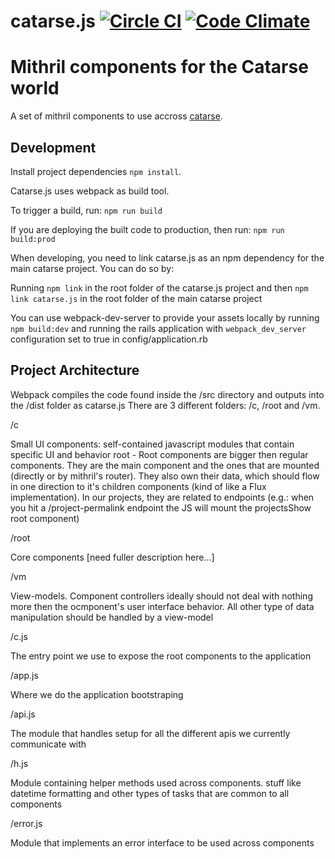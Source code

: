 # catarse.js [![Circle CI](https://circleci.com/gh/catarse/catarse.js/tree/master.svg?style=svg)](https://circleci.com/gh/catarse/catarse.js/tree/master) [![Code Climate](https://codeclimate.com/github/catarse/catarse.js/badges/gpa.svg)](https://codeclimate.com/github/catarse/catarse.js)

# Mithril components for the Catarse world

A set of mithril components to use accross [catarse](https://github.com/catarse/catarse).

## Development

Install project dependencies ```npm install```.

Catarse.js uses webpack as build tool. 

To trigger a build, run:
```npm run build```

If you are deploying the built code to production, then run:
```npm run build:prod```

When developing, you need to link catarse.js as an npm dependency for the main catarse project. You can do so by:

Running `npm link` in the root folder of the catarse.js project and then `npm link catarse.js` in the root folder of the main catarse project

You can use webpack-dev-server to provide your assets locally by running `npm build:dev` and running the rails application with `webpack_dev_server` configuration set to true in config/application.rb

## Project Architecture

Webpack compiles the code found inside the /src directory and outputs into the /dist folder as catarse.js
There are 3 different folders: /c, /root and /vm.

/c

Small UI components: self-contained javascript modules that contain specific UI and behavior
root - Root components are bigger then regular components. They are the main component and the ones that are mounted (directly or by mithril's router). They also own their data, which should flow in one direction to it's children components (kind of like a Flux implementation). In our projects, they are related to endpoints (e.g.: when you hit a /project-permalink endpoint the JS will mount the projectsShow root component)

/root

Core components [need fuller description here...]

/vm

View-models. Component controllers ideally should not deal with nothing more then the ocmponent's user interface behavior. All other type of data manipulation should be handled by a view-model

/c.js

The entry point we use to expose the root components to the application

/app.js

Where we do the application bootstraping

/api.js

The module that handles setup for all the different apis we currently communicate with

/h.js

Module containing helper methods used across components. stuff like datetime formatting and other types of tasks that are common to all components

/error.js

Module that implements an error interface to be used across components
